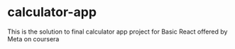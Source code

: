 # calculator-app
This is the solution to final calculator app project for Basic React offered by Meta on coursera
